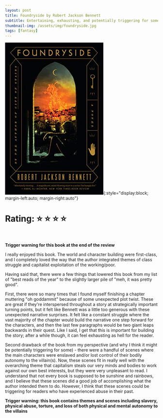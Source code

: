 ```yaml
---
layout: post
title: Foundryside by Robert Jackson Bennett
subtitle: Entertaining, exhausting, and potentially triggering for some
thumbnail-img: /assets/img/foundryside.jpg
tags: [fantasy]
---
```

![Foundryside book cover](/assets/img/foundryside.jpg){:style="display:block; margin-left:auto; margin-right:auto"}
# **Rating:** :star: :star: :star: :star:

<br>

**Trigger warning for this book at the end of the review**

I really enjoyed this book. The world and character building were first-class, and I completely loved the way that the author integrated themes of class struggle and capitalist exploitation of the working/poor.

Having said that, there were a few things that lowered this book from my list of "best reads of the year" to the slightly larger pile of "meh, it was pretty good". 

First, there were so many times that I found myself finishing a chapter muttering "oh goddammit" because of some unexpected plot twist. These are great if they're interspersed throughout a story at strategically important turning points, but it felt like Bennett was a little too generous with these unexpected narrative surprises. It felt like a constant struggle where the vast majority of the chapter would build the narrative one step forward for the characters, and then the last few paragraphs would be two giant leaps backwards in their quest. Like I said, I get that this is important for building the story; after a while though, it can feel exhausting as hell for the reader.

Second drawback of the book from my perspective (and why I think it might be potentially triggering for some) - there were a handful of scenes where the main characters were enslaved and/or lost control of their bodily autonomy to the villain(s). Now, these scenes fit in really well with the overarching theme that capitalism steals our very minds and bodies to work against our own best interests, but they were very unpleasant to read. I understand that not every book is supposed to be sunshine and rainbows, and I believe that these scenes did a good job of accomplishing what the author intended them to do. However, I think that these scenes could be triggering for readers who have experienced abuse in their past.

**Trigger warning: this book contains themes and scenes including slavery, physical abuse, torture, and loss of both physical and mental autonomy to the villains**
